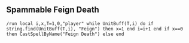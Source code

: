 ## Spammable Feign Death
```
/run local i,x,T=1,0,"player" while UnitBuff(T,i) do if string.find(UnitBuff(T,i), "Feign") then x=1 end i=i+1 end if x==0 then CastSpellByName("Feign Death") else end
```
